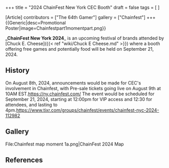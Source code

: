 +++
title = "2024 ChainFest New York CEC Booth"
draft = false
tags = [ ]

[Article]
contributors = ["The 64th Gamer"]
gallery = ["Chainfest"]
+++
{{Generic|desc=Promotional Poster|image=Chainfestpart1momentpart.png}}

**_ChainFest New York 2024**_ is an upcoming festival of brands attended by [Chuck E. Cheese]({{< ref "wiki/Chuck E Cheese.md" >}}) where a booth offering free games and potentially food will be held on September 21, 2024.

## History ##
On August 8th, 2024, announcements would be made for CEC's involvement in Chainfest, with Pre-sale tickets going live on August 9th at 10AM EST.<ref>https://ny.chainfest.com/</ref> The event would be scheduled for September 21, 2024, starting at 12:00pm for VIP access and 12:30 for attendees, and lasting to 4pm.<ref>https://www.tixr.com/groups/chainfest/events/chainfest-nyc-2024-112982</ref>

## Gallery ##
<gallery>
File:Chainfest map moment 1a.png|ChainFest 2024 Map
</gallery>

## References ##